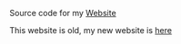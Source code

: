 Source code for my [Website](https://robiot.dev)

This website is old, my new website is [here](https://github.com/robiot/website)
